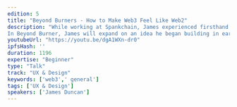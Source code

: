 ```yaml
---
edition: 5
title: "Beyond Burners - How to Make Web3 Feel Like Web2"
description: "While working at Spankchain, James experienced firsthand the difficulties of creating a Web 3 product that users felt compelled to return to. The fact is, there is an incredibly high dropoff rate for dapps today. A large part of this issue revolves around key management. Austin Griffith put the onboarding technique of using a burner wallet in the spotlight half a year ago, and has proven to be the most effective on-boarding solution to date.
In Beyond Burner, James will expand on an idea he began building in early 2018 describing how to create an intuitive account management experience by utilizing a contract that contains multiple ephemeral (burner) keys. He likens this method to the Impossible Burger narrative, where environmentally friendly meat alternatives have become as good or better than the real thing. Beyond Burner describes the way counterfactual account contracts and burner keys can create an intuitive Web 2-like experience while keeping the benefits of Web 3. Come learn about the future of dapp UX!"
youtubeUrl: "https://youtu.be/dgA1WXn-dr0"
ipfsHash: ''
duration: 1196
expertise: "Beginner"
type: "Talk"
track: "UX & Design"
keywords: ['web3',' general']
tags: ['UX & Design']
speakers: ['James Duncan']
---
```

